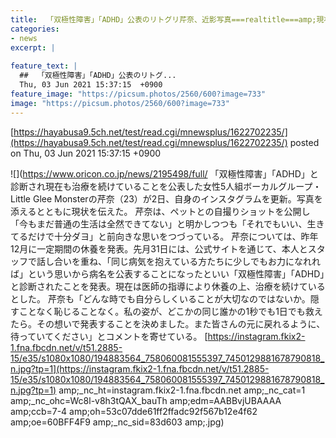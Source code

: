 ```yaml
---
title:  「双極性障害」「ADHD」公表のリトグリ芹奈、近影写真===realtitle===amp;現状報告「生きてるだけで十分ダヨ」　  
categories:
- news
excerpt: |
  
feature_text: |
  ##  「双極性障害」「ADHD」公表のリトグ...
  Thu, 03 Jun 2021 15:37:15  +0900
feature_image: "https://picsum.photos/2560/600?image=733"
image: "https://picsum.photos/2560/600?image=733"
---
```


[https://hayabusa9.5ch.net/test/read.cgi/mnewsplus/1622702235/](https://hayabusa9.5ch.net/test/read.cgi/mnewsplus/1622702235/)
posted on Thu, 03 Jun 2021 15:37:15  +0900

<!--more-->

![](https://www.oricon.co.jp/news/2195498/full/ 「双極性障害」「ADHD」と診断され現在も治療を続けていることを公表した女性5人組ボーカルグループ・Little Glee Monsterの芹奈（23）が2日、自身のインスタグラムを更新。写真を添えるとともに現状を伝えた。 芹奈は、ペットとの自撮りショットを公開し「今もまだ普通の生活は全然できてない」と明かしつつも「それでもいい、生きてるだけで十分ダヨ」と前向きな思いをつづっている。 芹奈については、昨年12月に一定期間の休養を発表。先月31日には、公式サイトを通じて、本人とスタッフで話し合いを重ね、「同じ病気を抱えている方たちに少しでもお力になれれば」という思いから病名を公表することになったといい「双極性障害」「ADHD」と診断されたことを発表。現在は医師の指導により休養の上、治療を続けているとした。 芹奈も「どんな時でも自分らしくいることが大切なのではないか。隠すことなく恥じることなく。私の姿が、どこかの同じ誰かの1秒でも1日でも救えたら。その想いで発表することを決めました。また皆さんの元に戻れるように、待っていてください」とコメントを寄せている。 [https://instagram.fkix2-1.fna.fbcdn.net/v/t51.2885-15/e35/s1080x1080/194883564_758060081555397_7450129881678790818_n.jpg?tp=1](https://instagram.fkix2-1.fna.fbcdn.net/v/t51.2885-15/e35/s1080x1080/194883564_758060081555397_7450129881678790818_n.jpg?tp=1) amp;_nc_ht=instagram.fkix2-1.fna.fbcdn.net amp;_nc_cat=1 amp;_nc_ohc=Wc8l-v8h3tQAX_bauTh amp;edm=AABBvjUBAAAA amp;ccb=7-4 amp;oh=53c07dde61ff2ffadc92f567b12e4f62 amp;oe=60BFF4F9 amp;_nc_sid=83d603 amp;.jpg)
